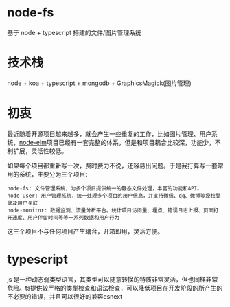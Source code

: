 # node-fs

基于 node + typescript 搭建的文件/图片管理系统

# 技术栈

node + koa + typescript + mongodb + GraphicsMagick(图片管理)

# 初衷

最近随着开源项目越来越多，就会产生一些重复的工作，比如图片管理、用户系统，[node-elm](https://github.com/bailicangdu/node-elm)项目已经有一套完整的体系，但是和项目耦合比较深，功能少，不利扩展，灵活性较低。

如果每个项目都重新写一次，费时费力不说，还容易出问题。于是我打算写一套常用的系统，主要分为三个项目:

```
node-fs: 文件管理系统，为多个项目提供统一的静态文件处理，丰富的功能和API。
node-user: 用户管理系统，统一处理多个项目的用户信息，并支持微信、qq、微博等授权登录及用户关联
node-monitor: 数据监测、流量分析平台。统计项目访问量、埋点、错误日志上报、页面打开速度、用户停留时间等等一系列数据和用户行为
```
这三个项目不与任何项目产生耦合，开箱即用，灵活方便。

# typescript
js 是一种动态弱类型语言，其类型可以随意转换的特质非常灵活，但也同样非常危险。ts提供较严格的类型检查和语法检查，可以降低项目在开发阶段的所产生的不必要的错误，并且可以很好的兼容esnext
